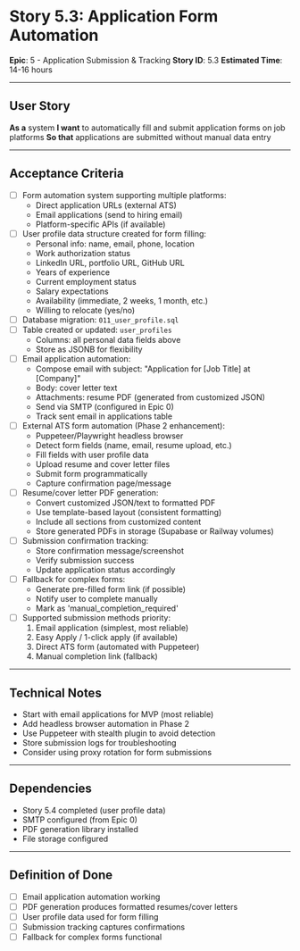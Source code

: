 # Story 5.3: Application Form Automation

**Epic**: 5 - Application Submission & Tracking
**Story ID**: 5.3
**Estimated Time**: 14-16 hours

---

## User Story

**As a** system
**I want** to automatically fill and submit application forms on job platforms
**So that** applications are submitted without manual data entry

---

## Acceptance Criteria

- [ ] Form automation system supporting multiple platforms:
  - Direct application URLs (external ATS)
  - Email applications (send to hiring email)
  - Platform-specific APIs (if available)
- [ ] User profile data structure created for form filling:
  - Personal info: name, email, phone, location
  - Work authorization status
  - LinkedIn URL, portfolio URL, GitHub URL
  - Years of experience
  - Current employment status
  - Salary expectations
  - Availability (immediate, 2 weeks, 1 month, etc.)
  - Willing to relocate (yes/no)
- [ ] Database migration: `011_user_profile.sql`
- [ ] Table created or updated: `user_profiles`
  - Columns: all personal data fields above
  - Store as JSONB for flexibility
- [ ] Email application automation:
  - Compose email with subject: "Application for [Job Title] at [Company]"
  - Body: cover letter text
  - Attachments: resume PDF (generated from customized JSON)
  - Send via SMTP (configured in Epic 0)
  - Track sent email in applications table
- [ ] External ATS form automation (Phase 2 enhancement):
  - Puppeteer/Playwright headless browser
  - Detect form fields (name, email, resume upload, etc.)
  - Fill fields with user profile data
  - Upload resume and cover letter files
  - Submit form programmatically
  - Capture confirmation page/message
- [ ] Resume/cover letter PDF generation:
  - Convert customized JSON/text to formatted PDF
  - Use template-based layout (consistent formatting)
  - Include all sections from customized content
  - Store generated PDFs in storage (Supabase or Railway volumes)
- [ ] Submission confirmation tracking:
  - Store confirmation message/screenshot
  - Verify submission success
  - Update application status accordingly
- [ ] Fallback for complex forms:
  - Generate pre-filled form link (if possible)
  - Notify user to complete manually
  - Mark as 'manual_completion_required'
- [ ] Supported submission methods priority:
  1. Email application (simplest, most reliable)
  2. Easy Apply / 1-click apply (if available)
  3. Direct ATS form (automated with Puppeteer)
  4. Manual completion link (fallback)

---

## Technical Notes

- Start with email applications for MVP (most reliable)
- Add headless browser automation in Phase 2
- Use Puppeteer with stealth plugin to avoid detection
- Store submission logs for troubleshooting
- Consider using proxy rotation for form submissions

---

## Dependencies

- Story 5.4 completed (user profile data)
- SMTP configured (from Epic 0)
- PDF generation library installed
- File storage configured

---

## Definition of Done

- [ ] Email application automation working
- [ ] PDF generation produces formatted resumes/cover letters
- [ ] User profile data used for form filling
- [ ] Submission tracking captures confirmations
- [ ] Fallback for complex forms functional
